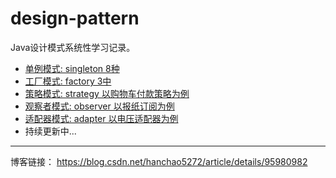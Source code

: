 # design-pattern
Java设计模式系统性学习记录。

- [单例模式: singleton 8种](https://github.com/hanchao5272/design-pattern/tree/master/src/main/java/pers/hanchao/designpattern/singleton)
- [工厂模式: factory 3中](https://github.com/hanchao5272/design-pattern/tree/master/src/main/java/pers/hanchao/designpattern/factory)
- [策略模式: strategy 以购物车付款策略为例](https://github.com/hanchao5272/design-pattern/tree/master/src/main/java/pers/hanchao/designpattern/strategy)
- [观察者模式: observer 以报纸订阅为例](https://github.com/hanchao5272/design-pattern/tree/master/src/main/java/pers/hanchao/designpattern/observer)
- [适配器模式: adapter 以电压适配器为例](https://github.com/hanchao5272/design-pattern/tree/master/src/main/java/pers/hanchao/designpattern/adapter)
- 持续更新中...

-----
博客链接： https://blog.csdn.net/hanchao5272/article/details/95980982